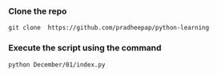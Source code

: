 ### Clone the repo 

``` git clone  https://github.com/pradheepap/python-learning ```

### Execute the script using the command

``` python December/01/index.py ```

